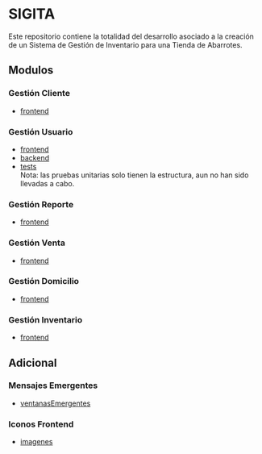 # SIGITA

Este repositorio contiene la totalidad del desarrollo asociado a la creación de un Sistema de Gestión de Inventario para una Tienda de Abarrotes.

## Modulos

### Gestión Cliente
- [frontend](src/frontendGestionCliente)

### Gestión Usuario
- [frontend](src/frontendGestionUsuario)
- [backend](src/backend)
- [tests](test/backend)  <br/>
Nota: las pruebas unitarias solo tienen la estructura, aun no han sido llevadas a cabo.

### Gestión Reporte
- [frontend](src/frontendGestionReporte)

### Gestión Venta
- [frontend](src/frontendGestionVenta)

### Gestión Domicilio
- [frontend](src/frontendGestionDomicilio)

### Gestión Inventario
- [frontend](src/frontendGestionInventario)

## Adicional

### Mensajes Emergentes
- [ventanasEmergentes](src/frontendMensEmerg)

### Iconos Frontend
- [imagenes](src/imagenes)
